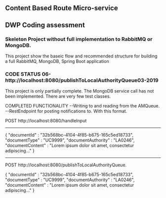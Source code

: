 ## Content Based Route Micro-service
## DWP Coding assessment


### Skeleton Project without full implementation to RabbitMQ or MongoDB.
This project show the baseic flow and recommended structure for building a full RabbitMQ, MongoDB, Spring Boot application

### CODE STATUS 06-http://localhost:8080/publishToLocalAuthorityQueue03-2019
This project is only partially complete.  The MongoDB service call has not been implemented.
There are very few test classes.

COMPLETED FUNCTIONALITY
--Writing to and reading from the AMQueue.
--RestEndpoint for posting notifications to. With this format.

POST
http://localhost:8080/handleInput
 
---
{
    "documentId" : "32b568bc-4104-4f85-b675-165c5ed18733",
    "documentType" : "UC9999",
    "documentAuthority" : "LA0246",
    "documentContent" : "Lorem ipsum dolor sit amet, consectetur adipiscing..."
}

---
POST
http://localhost:8080/publishToLocalAuthorityQueue.

{
    "documentId" : "32b568bc-4104-4f85-b675-165c5ed18733",
    "documentType" : "UC9999",
    "documentAuthority" : "LA0246",
    "documentContent" : "Lorem ipsum dolor sit amet, consectetur adipiscing..."
}
